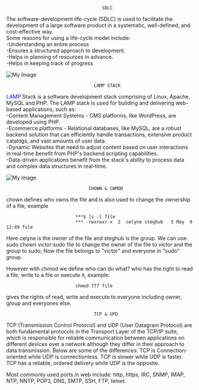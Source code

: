                                         SDLC

The software-development life-cycle (SDLC) is used to facilitate the development of a large software product in a systematic, well-defined, and cost-effective way.  
Some reasons for using a life-cycle model include:  
-Understanding an entire process  
-Ensures a structured approach to development.  
-Helps in planning of resources in advance.  
-Helps in keeping track of progress

![My Image](https://media.geeksforgeeks.org/wp-content/uploads/20231220113035/SDLC.jpg)

                                     LAMP STACK

<span style="color: blue">LAMP</span> Stack is a software development stack comprising of Linux, Apache, MySQL and PHP.
The LAMP stack is used for building and delivering web-based applications, such as:  
-Content Management Systems - CMS platforms, like WordPress, are developed using PHP.  
-Ecommerce platforms - Relational databases, like MySQL, are a robust backend solution that can efficiently handle transactions, extensive product catalogs, and vast amounts of user data.  
-Dynamic Websites that need to adjust content based on user interactions in real-time benefit from PHP's backend scripting capabilities.  
-Data-driven applications benefit from the stack's ability to process data and complex data structures in real-time.

![My image](https://phoenixnap.com/kb/wp-content/uploads/2022/01/visual-representation-of-the-lamp-stack-pnap.png)

                                   CHOWN & CHMOD

chown defines who owns the file and is also used to change the ownership of a file, example

                              ***$ ls -l file
                              *** -rwxrwxr-x  2  celyne steghub   5 May  9 12:49 file

Here celyne is the owner of the file and steghub is the group. We can use: sudo chown victor:sudo file to change the owner of the file to victor and the group to sudo; Now the file belongs to "victor" and everyone in "sudo" group.

However with chmod we define who can do what? who has the right to read a file, write to a file or execute it, example:

                              chmod 777 file

gives the rights of read, write and execute to everyone including owner, group and everyones else.

                                     TCP & UPD

TCP (Transmission Control Protocol) and UDP (User Datagram Protocol) are both fundamental protocols in the Transport Layer of the TCP/IP suite, which is responsible for reliable communication between applications on different devices over a network although they differ in their approach to data transmission. Below are some of the differences:
TCP is Connection-oriented while UDP is connectionless.
TCP is slower while UDP is faster.
TCP has a reliable, ordered delivery while UDP is the opposite.

Most commonly used ports in web include: http, https, IRC, SNMP, IMAP, NTP, NNTP, POP3, DNS, SMTP, SSH, FTP, telnet.
